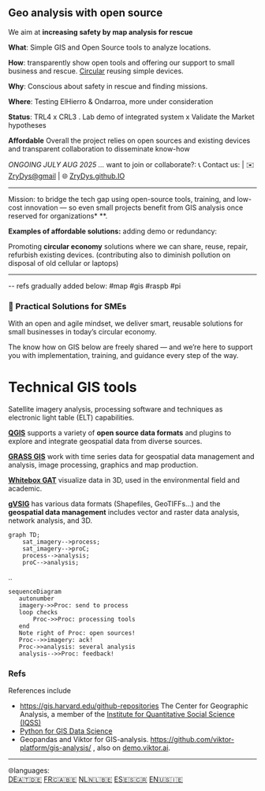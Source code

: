 ## Geo analysis with open source 

We aim at **increasing safety by map analysis for rescue** 

**What**: Simple GIS and Open Source tools to analyze locations.

**How**: transparently show open tools and offering our support to small business and rescue. [Circular](circular.html) reusing simple devices. 

**Why**: Conscious about safety in rescue and finding missions.

**Where**:  Testing ElHierro & Ondarroa, more  under consideration

**Status**: TRL4 x CRL3 . Lab demo of integrated system x Validate the Market hypotheses

**Affordable**
Overall the project relies on open sources and existing devices and transparent collaboration to disseminate know-how 

*ONGOING JULY AUG 2025 ...* 
want to join or collaborate?:  📞 Contact us:  | ✉️ [ZryDys@gmail](mailto:ZryDys@gmail) | 🌐 [ZryDys.github.IO](https://zrydys.github.io) 

---

Mission: to bridge the tech gap using open-source tools, training, and low-cost innovation — so even small projects benefit from GIS analysis once reserved for organizations* **.

**Examples of affordable solutions:** adding demo or redundancy:


Promoting **circular economy** solutions where we can share, reuse, repair, refurbish existing devices. (contributing also to diminish pollution on disposal of old cellular or laptops)


---
-- refs gradually added below:  #map #gis #raspb #pi

### 🌱 Practical Solutions for SMEs

With an open and agile mindset, we deliver smart, reusable solutions for small businesses in today’s circular economy.

The know how on GIS below are freely shared — and we’re here to support you with implementation, training, and guidance every step of the way.




# Technical GIS tools 

Satellite imagery analysis, processing software and techniques as electronic light table (ELT) capabilities.


**[QGIS](https://qgis.org/en/site/)** supports a variety of **open source data formats** and plugins to explore and integrate geospatial data from diverse sources.

**[GRASS GIS](https://grass.osgeo.org/)** work with time series data for geospatial data management and analysis, image processing, graphics and map production.

**[Whitebox GAT](https://www.whiteboxgeo.com/)**  visualize data in 3D, used in the environmental field and academic.

[**gVSIG**](http://www.gvsig.com/en) has various data formats (Shapefiles, GeoTIFFs...) and the **geospatial data management** includes vector and raster data analysis, network analysis, and 3D.

[rem]: ..




```mermaid
graph TD;
    sat_imagery-->process;
    sat_imagery-->proC;
    process-->analysis;
    proC-->analysis;
```

..

```mermaid
sequenceDiagram
   autonumber
   imagery->>Proc: send to process
   loop checks
       Proc->>Proc: processing tools
   end
   Note right of Proc: open sources!
   Proc-->>imagery: ack!
   Proc->>analysis: several analysis
   analysis-->>Proc: feedback!
```


### Refs

References include 


- https://gis.harvard.edu/github-repositories The Center for Geographic Analysis, a member of the [Institute for Quantitative Social Science (IQSS)](http://www.iq.harvard.edu/)
- [Python for GIS Data Science](https://github.com/RGreinacher/python-workshop-gis-big-data)
- Geopandas and Viktor for GIS-analysis.  https://github.com/viktor-platform/gis-analysis/ , also   on [demo.viktor.ai](https://demo.viktor.ai/public/gis-analysis).


---

🌐languages:  
 [DE🇦🇹🇩🇪](https://translate.google.com/translate?hl=de&sl=auto&u=https://zrydys.github.io/gis.html)
 [FR🇨🇦🇧🇪](https://translate.google.com/translate?hl=fr&sl=auto&u=https://zrydys.github.io/gis.html)
 [NL🇳🇱🇧🇪](https://zrydys-github-io.translate.goog/gis.html?_x_tr_sl=auto&_x_tr_tl=nl&_x_tr_hl=nl)
 [ES🇪🇸🇨🇷](https://zrydys-github-io.translate.goog/gis.html?_x_tr_sl=auto&_x_tr_tl=es&_x_tr_hl=es)
 [EN🇺🇸🇮🇪](https://zrydys.github.io/gis.html)
